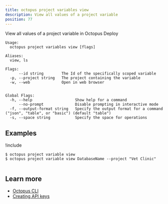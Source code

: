 ```yaml
---
title: octopus project variables view
description: View all values of a project variable
position: 77
---
```


View all values of a project variable in Octopus Deploy


```text
Usage:
  octopus project variables view [flags]

Aliases:
  view, ls

Flags:
      --id string        The Id of the specifically scoped variable
  -p, --project string   The project containing the variable
  -w, --web              Open in web browser


Global Flags:
  -h, --help                   Show help for a command
      --no-prompt              Disable prompting in interactive mode
  -f, --output-format string   Specify the output format for a command ("json", "table", or "basic") (default "table")
  -s, --space string           Specify the space for operations

```

## Examples

!include <samples-instance>


```text
$ octopus project variable view
$ octopus project variable view DatabaseName --project "Vet Clinic" 


```

## Learn more

- [Octopus CLI](/docs/octopus-rest-api/cli/index.md)
- [Creating API keys](/docs/octopus-rest-api/how-to-create-an-api-key.md)